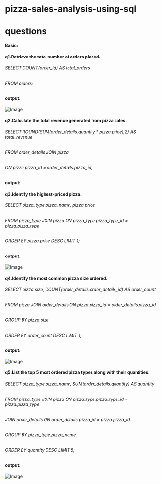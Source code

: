 # pizza-sales-analysis-using-sql

# questions
#### Basic:
#### q1.Retrieve the total number of orders placed.
###### SELECT COUNT(order_id) AS total_orders
###### FROM orders;
#### output:
![Image](https://github.com/user-attachments/assets/97682fe5-f638-4e1d-81c3-befac6f3f5a5)

#### q2.Calculate the total revenue generated from pizza sales.
###### SELECT ROUND(SUM(order_details.quantity * pizza.price),2) AS total_revenue
###### FROM order_details JOIN pizza 
###### ON pizza.pizza_id = order_details.pizza_id;
#### output:

#### q3.Identify the highest-priced pizza.
###### SELECT pizza_type.pizza_name, pizza.price
###### FROM pizza_type JOIN pizza ON pizza_type.pizza_type_id = pizza.pizza_type
###### ORDER BY pizza.price DESC LIMIT 1;
#### output:
![Image](https://github.com/user-attachments/assets/1e92df0b-393a-43fa-a53e-bdc142b8ca90)

#### q4.Identify the most common pizza size ordered.
###### SELECT pizza.size, COUNT(order_details.order_details_id) AS order_count
###### FROM pizza JOIN order_details ON pizza.pizza_id = order_details.pizza_id
###### GROUP BY pizza.size
###### ORDER BY order_count DESC LIMIT 1;
#### output:
![Image](https://github.com/user-attachments/assets/325b658a-b3e3-4e2e-be40-e843e20778ed)

#### q5.List the top 5 most ordered pizza types along with their quantities.
###### SELECT pizza_type.pizza_name, SUM(order_details.quantity) AS quantity
###### FROM pizza_type JOIN pizza ON pizza_type.pizza_type_id = pizza.pizza_type
###### JOIN order_details ON order_details.pizza_id = pizza.pizza_id
###### GROUP BY pizza_type.pizza_name
###### ORDER BY quantity DESC LIMIT 5;
#### output:
![Image](https://github.com/user-attachments/assets/17852e48-6d43-422c-8be8-34dc2fc9224b)
